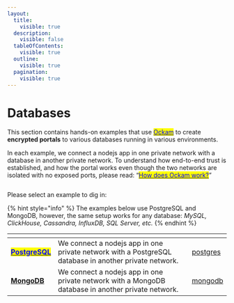 ```yaml
---
layout:
  title:
    visible: true
  description:
    visible: false
  tableOfContents:
    visible: true
  outline:
    visible: true
  pagination:
    visible: true
---
```


# Databases

This section contains hands-on examples that use [<mark style="color:blue;">Ockam</mark>](../../) to create **encrypted portals** to various databases running in various environments.

In each example, we connect a nodejs app in one private network with a database in another private network. To understand how end-to-end trust is established, and how the portal works even though the two networks are isolated with no exposed ports, please read: “[<mark style="color:blue;">How does Ockam work?</mark>](../../how-does-ockam-work.md)”

<figure><img src="../../.gitbook/assets/Screenshot 2024-02-11 at 1.32.40 PM.png" alt=""><figcaption></figcaption></figure>

Please select an example to dig in:

{% hint style="info" %}
The examples below use PostgreSQL and MongoDB, however, the same setup works for any database: _MySQL, ClickHouse, Cassandra, InfluxDB, SQL Server, etc._
{% endhint %}

<table data-card-size="large" data-view="cards"><thead><tr><th></th><th></th><th data-hidden data-card-target data-type="content-ref"></th></tr></thead><tbody><tr><td><a href="postgres/"><mark style="color:blue;"><strong>PostgreSQL</strong></mark></a></td><td>We connect a nodejs app in one private network with a PostgreSQL database in another private network.</td><td><a href="postgres/">postgres</a></td></tr><tr><td><a href="mongodb/"><strong>MongoDB</strong></a></td><td>We connect a nodejs app in one private network with a MongoDB database in another private network.</td><td><a href="mongodb/">mongodb</a></td></tr></tbody></table>
